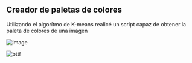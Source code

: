 ## Creador de paletas de colores

Utilizando el algorítmo de K-means realicé un script capaz de obtener la paleta de colores de una imágen

![image](https://github.com/correaluccio/color-palette/assets/81541552/030e2ef3-5b28-4e27-b69a-37397c5d8cb1)

![bttf](https://github.com/correaluccio/color-palette/assets/81541552/284eda62-03a6-42c4-aced-dc1aca68abbb)
